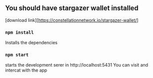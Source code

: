 
## You should have stargazer wallet installed 
 [download link][https://constellationnetwork.io/stargazer-wallet/]

### `npm install`

Installs the dependencies

### `npm start`
starts the development serer in http://localhost:5431
You can visit and intercat with the app

